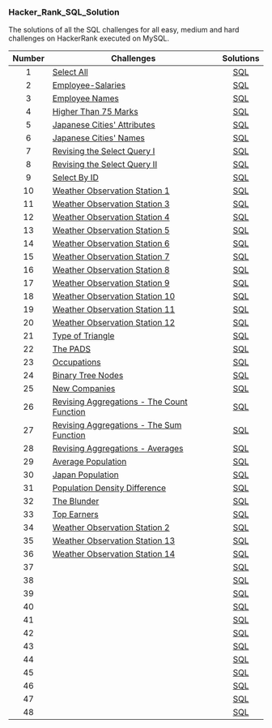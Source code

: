 ### Hacker_Rank_SQL_Solution
The solutions of all the SQL challenges for all easy, medium and hard challenges on HackerRank executed on MySQL.

| Number | Challenges | Solutions |
|:------:|------------|:---------:|
|1|[Select All](https://www.hackerrank.com/challenges/select-all-sql/problem?isFullScreen=true)|[SQL](https://github.com/iammahendragit/Hacker_Rank_SQL_Solution/blob/main/Select-All.sql)
|2|[Employee-Salaries](https://www.hackerrank.com/challenges/salary-of-employees/problem?isFullScreen=true)|[SQL](https://github.com/iammahendragit/Hacker_Rank_SQL_Solution/blob/main/Employee-Salaries.sql)|
|3|[Employee Names](https://www.hackerrank.com/challenges/name-of-employees/problem?isFullScreen=true)|[SQL](https://github.com/iammahendragit/Hacker_Rank_SQL_Solution/blob/main/Employee_Name.sql)|
|4|[Higher Than 75 Marks](https://www.hackerrank.com/challenges/more-than-75-marks/problem?isFullScreen=true)|[SQL](https://github.com/iammahendragit/Hacker_Rank_SQL_Solution/blob/main/Higher-Than-75-Marks.sql)|
|5|[Japanese Cities' Attributes](https://www.hackerrank.com/challenges/japanese-cities-attributes/problem?isFullScreen=true)|[SQL](https://github.com/iammahendragit/Hacker_Rank_SQL_Solution/blob/main/Japanese-Cities'-Attributes.sql)|
|6|[Japanese Cities' Names](https://www.hackerrank.com/challenges/japanese-cities-name/problem?isFullScreen=true)|[SQL](https://github.com/iammahendragit/Hacker_Rank_SQL_Solution/blob/main/Japanese-Cities'-Names.sql)|
|7|[Revising the Select Query I](https://www.hackerrank.com/challenges/revising-the-select-query/problem?isFullScreen=true)|[SQL](https://github.com/iammahendragit/Hacker_Rank_SQL_Solution/blob/main/Revising-the-select-Query-1.sql)|
|8|[Revising the Select Query II](https://www.hackerrank.com/challenges/revising-the-select-query-2/problem?isFullScreen=true)|[SQL](https://github.com/iammahendragit/Hacker_Rank_SQL_Solution/blob/main/Revising-the-select-Query-2.sql)|
|9|[Select By ID](https://www.hackerrank.com/challenges/select-by-id/problem?isFullScreen=true)|[SQL](https://github.com/iammahendragit/Hacker_Rank_SQL_Solution/blob/main/Select-By-ID.sql)|
|10|[Weather Observation Station 1](https://www.hackerrank.com/challenges/weather-observation-station-1/problem?isFullScreen=true)|[SQL](https://github.com/iammahendragit/Hacker_Rank_SQL_Solution/blob/main/Weather-Observation-Station-1.sql)|
|11|[Weather Observation Station 3](https://www.hackerrank.com/challenges/weather-observation-station-3/problem?isFullScreen=true)|[SQL](https://github.com/iammahendragit/Hacker_Rank_SQL_Solution/blob/main/Weather-Observation-Station-3.sql)|
|12|[Weather Observation Station 4](https://www.hackerrank.com/challenges/weather-observation-station-4/problem?isFullScreen=true)|[SQL](https://github.com/iammahendragit/Hacker_Rank_SQL_Solution/blob/main/Weather-Observation-Station-4.sql)|
|13|[Weather Observation Station 5](https://www.hackerrank.com/challenges/weather-observation-station-5/problem?isFullScreen=true)|[SQL](https://github.com/iammahendragit/Hacker_Rank_SQL_Solution/blob/main/Weather-Observation-Station-5.sql)|
|14|[Weather Observation Station 6](https://www.hackerrank.com/challenges/weather-observation-station-6/problem?isFullScreen=true)|[SQL](https://github.com/iammahendragit/Hacker_Rank_SQL_Solution/blob/main/Weather-Observation-Station-6.sql)|
|15|[Weather Observation Station 7](https://www.hackerrank.com/challenges/weather-observation-station-7/problem?isFullScreen=true)|[SQL](https://github.com/iammahendragit/Hacker_Rank_SQL_Solution/blob/main/Weather-Observation-Station-7.sql)|
|16|[Weather Observation Station 8](https://www.hackerrank.com/challenges/weather-observation-station-8/problem?isFullScreen=true)|[SQL](https://github.com/iammahendragit/Hacker_Rank_SQL_Solution/blob/main/Weather-Observation-Station-8.sql)|
|17|[Weather Observation Station 9](https://www.hackerrank.com/challenges/weather-observation-station-9/problem?isFullScreen=true)|[SQL](https://github.com/iammahendragit/Hacker_Rank_SQL_Solution/blob/main/Weather-Observation-Station-9.sql)|
|18|[Weather Observation Station 10](https://www.hackerrank.com/challenges/weather-observation-station-10/problem?isFullScreen=true)|[SQL](https://github.com/iammahendragit/Hacker_Rank_SQL_Solution/blob/main/Weather-Observation-Station-10.sql)|
|19|[Weather Observation Station 11](https://www.hackerrank.com/challenges/weather-observation-station-11/problem?isFullScreen=true)|[SQL](https://github.com/iammahendragit/Hacker_Rank_SQL_Solution/blob/main/Weather-Observation-Station-11.sql)|
|20|[Weather Observation Station 12](https://www.hackerrank.com/challenges/weather-observation-station-12/problem?isFullScreen=true)|[SQL](https://github.com/iammahendragit/Hacker_Rank_SQL_Solution/blob/main/Weather-Observation-Station-12.sql)|
|21|[Type of Triangle](https://www.hackerrank.com/challenges/what-type-of-triangle/problem?isFullScreen=true)|[SQL](https://github.com/iammahendragit/Hacker_Rank_SQL_Solution/blob/main/Type%20of%20Triangle.sql)|
|22|[The PADS](https://www.hackerrank.com/challenges/the-pads/problem?isFullScreen=true)|[SQL](https://github.com/iammahendragit/Hacker_Rank_SQL_Solution/blob/main/The%20PADS.sql)|
|23|[Occupations](https://www.hackerrank.com/challenges/occupations/problem?isFullScreen=true)|[SQL](https://github.com/iammahendragit/Hacker_Rank_SQL_Solution/blob/main/Occupations.sql)|
|24|[Binary Tree Nodes](https://www.hackerrank.com/challenges/binary-search-tree-1/problem?isFullScreen=true)|[SQL](https://github.com/iammahendragit/Hacker_Rank_SQL_Solution/blob/main/Binary%20Tree%20Nodes.sql)|
|25|[New Companies](https://www.hackerrank.com/challenges/the-company/problem?isFullScreen=true)|[SQL](https://github.com/iammahendragit/Hacker_Rank_SQL_Solution/blob/main/New%20Companies.sql)|
|26|[Revising Aggregations - The Count Function](https://www.hackerrank.com/challenges/revising-aggregations-the-count-function/problem?isFullScreen=true)|[SQL](https://github.com/iammahendragit/Hacker_Rank_SQL_Solution/blob/main/Revising%20Aggregations%20-%20The%20Count%20Function.sql)|
|27|[Revising Aggregations - The Sum Function](https://www.hackerrank.com/challenges/revising-aggregations-sum/problem?isFullScreen=true)|[SQL](https://github.com/iammahendragit/Hacker_Rank_SQL_Solution/blob/main/Revising%20Aggregations%20-%20The%20Sum%20Function.sql)|
|28|[Revising Aggregations - Averages](https://www.hackerrank.com/challenges/revising-aggregations-the-average-function/problem?isFullScreen=true)|[SQL](https://github.com/iammahendragit/Hacker_Rank_SQL_Solution/blob/main/Revising%20Aggregations%20-%20Averages.sql)|
|29|[Average Population](https://www.hackerrank.com/challenges/average-population/problem?isFullScreen=true)|[SQL](https://github.com/iammahendragit/Hacker_Rank_SQL_Solution/blob/main/Average%20Population.sql)|
|30|[Japan Population](https://www.hackerrank.com/challenges/japan-population/problem?isFullScreen=true)|[SQL](https://github.com/iammahendragit/Hacker_Rank_SQL_Solution/blob/main/Japan%20Population.sql)|
|31|[Population Density Difference](https://www.hackerrank.com/challenges/population-density-difference/problem?isFullScreen=true)|[SQL](https://github.com/iammahendragit/Hacker_Rank_SQL_Solution/blob/main/Population%20Density%20Difference.sql)|
|32|[The Blunder](https://www.hackerrank.com/challenges/the-blunder/problem?isFullScreen=true)|[SQL](https://github.com/iammahendragit/Hacker_Rank_SQL_Solution/blob/main/The%20Blunder.sql)|
|33|[Top Earners](https://www.hackerrank.com/challenges/earnings-of-employees/problem?isFullScreen=true)|[SQL](https://github.com/iammahendragit/Hacker_Rank_SQL_Solution/blob/main/Top%20Earners.sql)|
|34|[Weather Observation Station 2](https://www.hackerrank.com/challenges/weather-observation-station-2/problem?isFullScreen=true)|[SQL](https://github.com/iammahendragit/Hacker_Rank_SQL_Solution/blob/main/Weather%20Observation%20Station%202.sql)|
|35|[Weather Observation Station 13](https://www.hackerrank.com/challenges/weather-observation-station-13/problem?isFullScreen=true)|[SQL](https://github.com/iammahendragit/Hacker_Rank_SQL_Solution/blob/main/Weather%20Observation%20Station%2013.sql)|
|36|[Weather Observation Station 14](https://www.hackerrank.com/challenges/weather-observation-station-14/problem?isFullScreen=true)|[SQL](https://github.com/iammahendragit/Hacker_Rank_SQL_Solution/blob/main/Weather%20Observation%20Station%2014.sql)|
|37|[]()|[SQL]()|
|38|[]()|[SQL]()|
|39|[]()|[SQL]()|
|40|[]()|[SQL]()|
|41|[]()|[SQL]()|
|42|[]()|[SQL]()|
|43|[]()|[SQL]()|
|44|[]()|[SQL]()|
|45|[]()|[SQL]()|
|46|[]()|[SQL]()|
|47|[]()|[SQL]()|
|48|[]()|[SQL]()|





